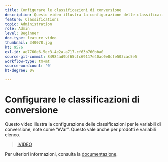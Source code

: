 ```yaml
---
title: Configurare le classificazioni di conversione
description: Questo video illustra la configurazione delle classificazioni per le variabili di conversione, note come eVar. Questo vale anche per prodotti e variabili elenco.
feature: Classifications
topic: Administration
role: Admin
level: Beginner
doc-type: feature video
thumbnail: 340078.jpg
kt: 9576
exl-id: ae7760e6-5ec3-4e2a-a717-cf63b760bba0
source-git-commit: 84984ad9bf65cfc69117e40ac0e0cfe503cac5e5
workflow-type: tm+mt
source-wordcount: '0'
ht-degree: 0%

---
```


# Configurare le classificazioni di conversione

Questo video illustra la configurazione delle classificazioni per le variabili di conversione, note come “eVar”. Questo vale anche per prodotti e variabili elenco.

>[!VIDEO](https://video.tv.adobe.com/v/342940/?quality=12&learn=on&captions=ita)

Per ulteriori informazioni, consulta la [documentazione](https://experienceleague.adobe.com/docs/analytics/admin/admin-tools/conversion-variables/conversion-classifications.html?lang=it).

